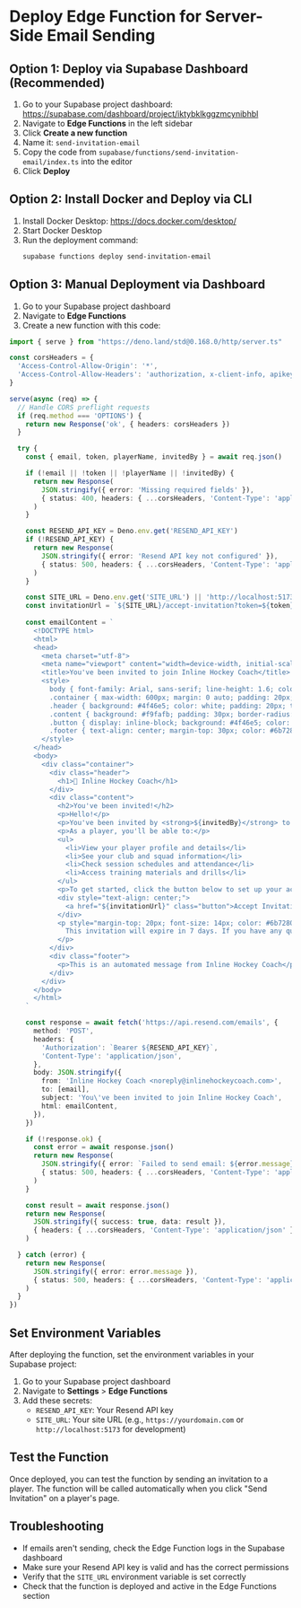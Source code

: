 # Deploy Edge Function for Server-Side Email Sending

## Option 1: Deploy via Supabase Dashboard (Recommended)

1. Go to your Supabase project dashboard: https://supabase.com/dashboard/project/iktybklkggzmcynibhbl
2. Navigate to **Edge Functions** in the left sidebar
3. Click **Create a new function**
4. Name it: `send-invitation-email`
5. Copy the code from `supabase/functions/send-invitation-email/index.ts` into the editor
6. Click **Deploy**

## Option 2: Install Docker and Deploy via CLI

1. Install Docker Desktop: https://docs.docker.com/desktop/
2. Start Docker Desktop
3. Run the deployment command:
   ```bash
   supabase functions deploy send-invitation-email
   ```

## Option 3: Manual Deployment via Dashboard

1. Go to your Supabase project dashboard
2. Navigate to **Edge Functions**
3. Create a new function with this code:

```typescript
import { serve } from "https://deno.land/std@0.168.0/http/server.ts"

const corsHeaders = {
  'Access-Control-Allow-Origin': '*',
  'Access-Control-Allow-Headers': 'authorization, x-client-info, apikey, content-type',
}

serve(async (req) => {
  // Handle CORS preflight requests
  if (req.method === 'OPTIONS') {
    return new Response('ok', { headers: corsHeaders })
  }

  try {
    const { email, token, playerName, invitedBy } = await req.json()

    if (!email || !token || !playerName || !invitedBy) {
      return new Response(
        JSON.stringify({ error: 'Missing required fields' }),
        { status: 400, headers: { ...corsHeaders, 'Content-Type': 'application/json' } }
      )
    }

    const RESEND_API_KEY = Deno.env.get('RESEND_API_KEY')
    if (!RESEND_API_KEY) {
      return new Response(
        JSON.stringify({ error: 'Resend API key not configured' }),
        { status: 500, headers: { ...corsHeaders, 'Content-Type': 'application/json' } }
      )
    }

    const SITE_URL = Deno.env.get('SITE_URL') || 'http://localhost:5173'
    const invitationUrl = `${SITE_URL}/accept-invitation?token=${token}`
    
    const emailContent = `
      <!DOCTYPE html>
      <html>
      <head>
        <meta charset="utf-8">
        <meta name="viewport" content="width=device-width, initial-scale=1.0">
        <title>You've been invited to join Inline Hockey Coach</title>
        <style>
          body { font-family: Arial, sans-serif; line-height: 1.6; color: #333; }
          .container { max-width: 600px; margin: 0 auto; padding: 20px; }
          .header { background: #4f46e5; color: white; padding: 20px; text-align: center; border-radius: 8px 8px 0 0; }
          .content { background: #f9fafb; padding: 30px; border-radius: 0 0 8px 8px; }
          .button { display: inline-block; background: #4f46e5; color: white; padding: 12px 24px; text-decoration: none; border-radius: 6px; margin: 20px 0; }
          .footer { text-align: center; margin-top: 30px; color: #6b7280; font-size: 14px; }
        </style>
      </head>
      <body>
        <div class="container">
          <div class="header">
            <h1>🎯 Inline Hockey Coach</h1>
          </div>
          <div class="content">
            <h2>You've been invited!</h2>
            <p>Hello!</p>
            <p>You've been invited by <strong>${invitedBy}</strong> to join the Inline Hockey Coach platform.</p>
            <p>As a player, you'll be able to:</p>
            <ul>
              <li>View your player profile and details</li>
              <li>See your club and squad information</li>
              <li>Check session schedules and attendance</li>
              <li>Access training materials and drills</li>
            </ul>
            <p>To get started, click the button below to set up your account:</p>
            <div style="text-align: center;">
              <a href="${invitationUrl}" class="button">Accept Invitation</a>
            </div>
            <p style="margin-top: 20px; font-size: 14px; color: #6b7280;">
              This invitation will expire in 7 days. If you have any questions, please contact your coach.
            </p>
          </div>
          <div class="footer">
            <p>This is an automated message from Inline Hockey Coach</p>
          </div>
        </div>
      </body>
      </html>
    `

    const response = await fetch('https://api.resend.com/emails', {
      method: 'POST',
      headers: {
        'Authorization': `Bearer ${RESEND_API_KEY}`,
        'Content-Type': 'application/json',
      },
      body: JSON.stringify({
        from: 'Inline Hockey Coach <noreply@inlinehockeycoach.com>',
        to: [email],
        subject: 'You\'ve been invited to join Inline Hockey Coach',
        html: emailContent,
      }),
    })

    if (!response.ok) {
      const error = await response.json()
      return new Response(
        JSON.stringify({ error: `Failed to send email: ${error.message}` }),
        { status: 500, headers: { ...corsHeaders, 'Content-Type': 'application/json' } }
      )
    }

    const result = await response.json()
    return new Response(
      JSON.stringify({ success: true, data: result }),
      { headers: { ...corsHeaders, 'Content-Type': 'application/json' } }
    )

  } catch (error) {
    return new Response(
      JSON.stringify({ error: error.message }),
      { status: 500, headers: { ...corsHeaders, 'Content-Type': 'application/json' } }
    )
  }
})
```

## Set Environment Variables

After deploying the function, set the environment variables in your Supabase project:

1. Go to your Supabase project dashboard
2. Navigate to **Settings** > **Edge Functions**
3. Add these secrets:
   - `RESEND_API_KEY`: Your Resend API key
   - `SITE_URL`: Your site URL (e.g., `https://yourdomain.com` or `http://localhost:5173` for development)

## Test the Function

Once deployed, you can test the function by sending an invitation to a player. The function will be called automatically when you click "Send Invitation" on a player's page.

## Troubleshooting

- If emails aren't sending, check the Edge Function logs in the Supabase dashboard
- Make sure your Resend API key is valid and has the correct permissions
- Verify that the `SITE_URL` environment variable is set correctly
- Check that the function is deployed and active in the Edge Functions section 